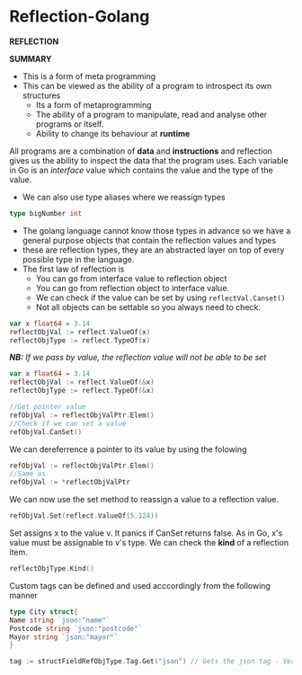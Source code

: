 # Reflection-Golang

__REFLECTION__

**SUMMARY**
- This is a form of meta programming
- This can be viewed as the ability of a program to introspect its own structures
    - Its a form of metaprogramming
    - The ability of a program to manipulate, read and analyse other programs or itself.
    - Ability to change its behaviour at **runtime**

All programs are a combination of **data** and **instructions** and reflection gives us the ability to inspect the data that the program uses.
Each variable in Go is an _interface_ value which contains the value and the type of the value.

- We can also use type aliases where we reassign types
```go
type bigNumber int
```

- The golang language cannot know those types in advance so we have a general purpose objects that contain the reflection values and types
- these are reflection types, they are an abstracted layer on top of every possible type in the language.
- The first law of reflection is
    - You can go from interface value to reflection object
    - You can go from reflection object to interface value.
    - We can check if the value can be set by using `reflectVal.Canset()`
    - Not all objects can be settable so you always need to check.


```go
var x float64 = 3.14
reflectObjVal := reflect.ValueOf(x)
reflectObjType := reflect.TypeOf(x)
```
_**NB:** If we pass by value, the reflection value will not be able to be set_
```go
var x float64 = 3.14
reflectObjVal := reflect.ValueOf(&x)
reflectObjType := reflect.TypeOf(&x)

//Get pointer value
refObjVal := reflectObjValPtr.Elem()
//Check if we can set a value 
refObjVal.CanSet()
```

We can dereferrence a pointer to its value by using the folowing
```go
refObjVal := reflectObjValPtr.Elem()
//Same as
refObjVal := *reflectObjValPtr
```

We can now use the set method to reassign a value to a reflection value.
```go
refObjVal.Set(reflect.ValueOf(5.124))
```
Set assigns x to the value v. It panics if CanSet returns false. As in Go,
x's value must be assignable to v's type. We can check the **kind** of a reflection item.

```go
reflectObjType.Kind()
```
Custom tags can be defined and used acccordingly from the following manner
```go
type City struct{
Name string `json:"name"`
Postcode string `json:"postcode"`
Mayor string `json:"mayor"`
}

tag := structFieldRefObjType.Tag.Get("json") // Gets the json tag - Very handy
```